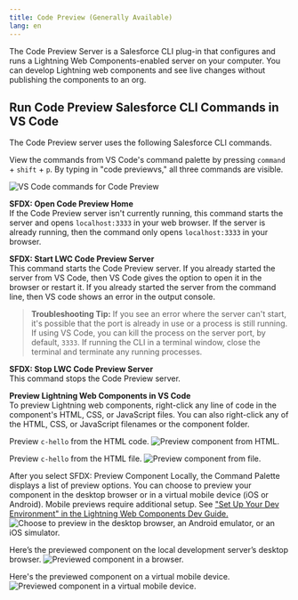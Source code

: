 ```yaml
---
title: Code Preview (Generally Available)
lang: en
---
```


The Code Preview Server is a Salesforce CLI plug-in that configures and runs a Lightning Web Components-enabled server on your computer. You can develop Lightning web components and see live changes without publishing the components to an org. 

## Run Code Preview Salesforce CLI Commands in VS Code

The Code Preview server uses the following Salesforce CLI commands.

View the commands from VS Code's command palette by pressing `command` + `shift` + `p`. By typing in "code previewvs," all three commands are visible.

![VS Code commands for Code Preview](./images/vscode_codepreview_commands.png)

**SFDX: Open Code Preview Home**  
If the Code Preview server isn't currently running, this command starts the server and opens `localhost:3333` in your web browser. If the server is already running, then the command only opens `localhost:3333` in your browser.

**SFDX: Start LWC Code Preview Server**  
This command starts the Code Preview server. If you already started the server from VS Code, then VS Code gives the option to open it in the browser or restart it. If you already started the server from the command line, then VS code shows an error in the output console.

> **Troubleshooting Tip:** If you see an error where the server can't start, it's possible that the port is already in use or a process is still running. If using VS Code, you can kill the process on the server port, by default, `3333`. If running the CLI in a terminal window, close the terminal and terminate any running processes.

**SFDX: Stop LWC Code Preview Server**  
This command stops the Code Preview server.

**Preview Lightning Web Components in VS Code**  
To preview Lightning web components, right-click any line of code in the component's HTML, CSS, or JavaScript files. You can also right-click any of the HTML, CSS, or JavaScript filenames or the component folder. 

Preview `c-hello` from the HTML code.
![Preview component from HTML.](./images/vscode_preview_component_code.png)

Preview `c-hello` from the HTML file.
![Preview component from file.](./images/vscode_codepreview_file_preview.png)

After you select SFDX: Preview Component Locally, the Command Palette displays a list of preview options. You can choose to preview your component in the desktop browser or in a virtual mobile device (iOS or Android). Mobile previews require additional setup. See ["Set Up Your Dev Environment" in the Lightning Web Components Dev Guide.](https://developer.salesforce.com/docs/component-library/documentation/lwc/lwc.install_setup_develop)
![Choose to preview in the desktop browser, an Android emulator, or an iOS simulator.](./images/vscode_codepreview_mobile_options.png)

Here’s the previewed component on the local development server’s desktop browser.
![Previewed component in a browser.](./images/vscode_codepreview.png)

Here's the previewed component on a virtual mobile device.
![Previewed component in a virtual mobile device.](./images/vscode_codepreview_ios.png)
